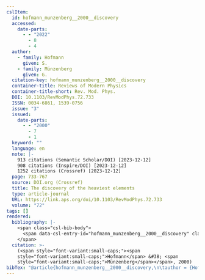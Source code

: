 ```yaml
---
cslItem:
  id: hofmann_munzenberg__2000__discovery
  accessed:
    date-parts:
      - - "2022"
        - 8
        - 4
  author:
    - family: Hofmann
      given: S.
    - family: Münzenberg
      given: G.
  citation-key: hofmann_munzenberg__2000__discovery
  container-title: Reviews of Modern Physics
  container-title-short: Rev. Mod. Phys.
  DOI: 10.1103/RevModPhys.72.733
  ISSN: 0034-6861, 1539-0756
  issue: "3"
  issued:
    date-parts:
      - - "2000"
        - 7
        - 1
  keyword: ""
  language: en
  note: |-
    913 citations (Semantic Scholar/DOI) [2023-12-12]
    908 citations (Inspire/DOI) [2023-12-12]
    1252 citations (Crossref) [2023-12-12]
  page: 733-767
  source: DOI.org (Crossref)
  title: The discovery of the heaviest elements
  type: article-journal
  URL: https://link.aps.org/doi/10.1103/RevModPhys.72.733
  volume: "72"
tags: []
rendered:
  bibliography: |-
    <span class="csl-bib-body">
      <span data-csl-entry-id="hofmann_munzenberg__2000__discovery" class="csl-entry"><span class='author-bib'>Hofmann, &#38; Münzenberg, G.</span>. <span class='date-bib'>(2000)</span>. <span class='title'><b>The discovery of the heaviest elements</b></span>. <i>Reviews of Modern Physics</i>, <i>72</i>(3), 733–767. <span class='URL'><a href='https://doi.org/10.1103/RevModPhys.72.733'>LINK</a></span></span>
    </span>
  citation: >-
    (<span style="font-variant:small-caps;"><span
    style="font-variant:small-caps;">Hofmann</span> &#38; <span
    style="font-variant:small-caps;">Münzenberg</span></span>, 2000)
bibTex: "@article{hofmann_munzenberg__2000__discovery,\n\tauthor = {Hofmann, S. and M{\\\" u}nzenberg, G.},\n\tjournal = {Reviews of Modern Physics},\n\tdoi = {10.1103/RevModPhys.72.733},\n\tissn = {0034-6861, 1539-0756},\n\tnumber = {3},\n\tyear = {2000},\n\tmonth = {jul 1},\n\tnote = {913 citations (Semantic Scholar/DOI) [2023-12-12]\n908 citations (Inspire/DOI) [2023-12-12]\n1252 citations (Crossref) [2023-12-12]},\n\tpages = {733--767},\n\ttitle = {The discovery of the heaviest elements},\n\turl = {https://link.aps.org/doi/10.1103/RevModPhys.72.733},\n\thowpublished = {https://link.aps.org/doi/10.1103/RevModPhys.72.733},\n\tvolume = {72},\n}\n\n"
---
```

